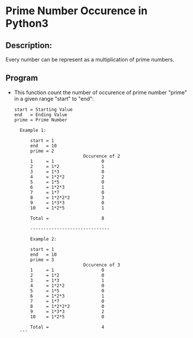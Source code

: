 # Prime Number Occurence in Python3 #

## Description: ##

Every number can be represent as a multiplication of prime numbers.

## Program ##

* This function count the number of occurence of prime number "prime" in a given range "start" to "end":

  ``` 
  start = Starting Value
  end   = Ending Value
  prime = Prime Number
  ```
  ```
    Example 1:

        start = 1
        end   = 10
        prime = 2
                            Occurence of 2
        1     = 1                  0
        2     = 1*2                1
        3     = 1*3                0
        4     = 1*2*2              2
        5     = 1*5                0
        6     = 1*2*3              1
        7     = 1*7                0
        8     = 1*2*2*2            3
        9     = 1*3*3              0
        10    = 1*2*5              1

        Total =                    8

        ------------------------------

        Example 2:

        start = 1
        end   = 10
        prime = 3
                            Occurence of 3
        1     = 1                  0
        2     = 1*2                0
        3     = 1*3                1
        4     = 1*2*2              0
        5     = 1*5                0
        6     = 1*2*3              1
        7     = 1*7                0
        8     = 1*2*2*2            0
        9     = 1*3*3              2
        10    = 1*2*5              0

        Total =                    4
    '''
